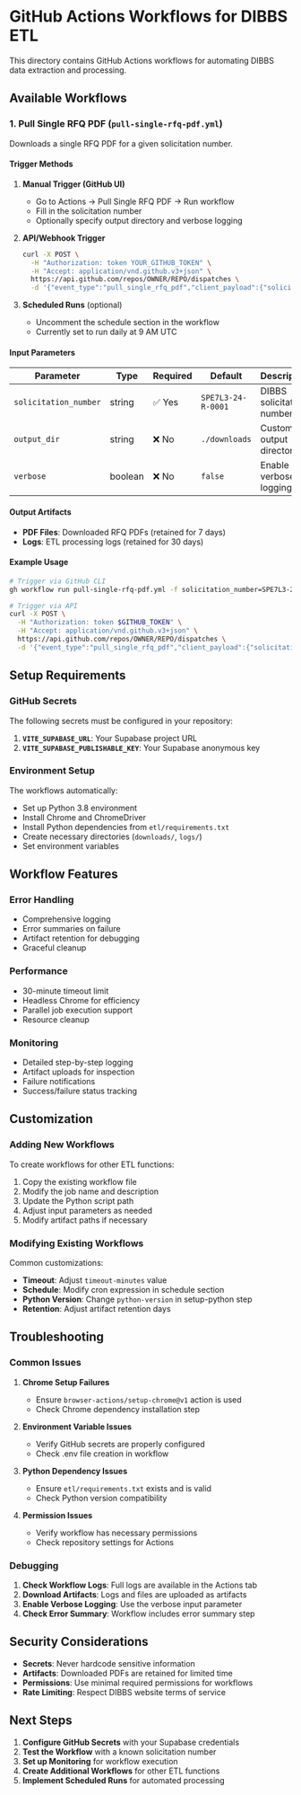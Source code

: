 # GitHub Actions Workflows for DIBBS ETL

This directory contains GitHub Actions workflows for automating DIBBS data extraction and processing.

## Available Workflows

### 1. Pull Single RFQ PDF (`pull-single-rfq-pdf.yml`)

Downloads a single RFQ PDF for a given solicitation number.

#### Trigger Methods

1. **Manual Trigger (GitHub UI)**
   - Go to Actions → Pull Single RFQ PDF → Run workflow
   - Fill in the solicitation number
   - Optionally specify output directory and verbose logging

2. **API/Webhook Trigger**
   ```bash
   curl -X POST \
     -H "Authorization: token YOUR_GITHUB_TOKEN" \
     -H "Accept: application/vnd.github.v3+json" \
     https://api.github.com/repos/OWNER/REPO/dispatches \
     -d '{"event_type":"pull_single_rfq_pdf","client_payload":{"solicitation_number":"SPE7L3-24-R-0001"}}'
   ```

3. **Scheduled Runs** (optional)
   - Uncomment the schedule section in the workflow
   - Currently set to run daily at 9 AM UTC

#### Input Parameters

| Parameter | Type | Required | Default | Description |
|-----------|------|----------|---------|-------------|
| `solicitation_number` | string | ✅ Yes | `SPE7L3-24-R-0001` | DIBBS solicitation number |
| `output_dir` | string | ❌ No | `./downloads` | Custom output directory |
| `verbose` | boolean | ❌ No | `false` | Enable verbose logging |

#### Output Artifacts

- **PDF Files**: Downloaded RFQ PDFs (retained for 7 days)
- **Logs**: ETL processing logs (retained for 30 days)

#### Example Usage

```bash
# Trigger via GitHub CLI
gh workflow run pull-single-rfq-pdf.yml -f solicitation_number=SPE7L3-24-R-0001

# Trigger via API
curl -X POST \
  -H "Authorization: token $GITHUB_TOKEN" \
  -H "Accept: application/vnd.github.v3+json" \
  https://api.github.com/repos/OWNER/REPO/dispatches \
  -d '{"event_type":"pull_single_rfq_pdf","client_payload":{"solicitation_number":"SPE7L3-24-R-0001"}}'
```

## Setup Requirements

### GitHub Secrets

The following secrets must be configured in your repository:

1. **`VITE_SUPABASE_URL`**: Your Supabase project URL
2. **`VITE_SUPABASE_PUBLISHABLE_KEY`**: Your Supabase anonymous key

### Environment Setup

The workflows automatically:
- Set up Python 3.8 environment
- Install Chrome and ChromeDriver
- Install Python dependencies from `etl/requirements.txt`
- Create necessary directories (`downloads/`, `logs/`)
- Set environment variables

## Workflow Features

### Error Handling
- Comprehensive logging
- Error summaries on failure
- Artifact retention for debugging
- Graceful cleanup

### Performance
- 30-minute timeout limit
- Headless Chrome for efficiency
- Parallel job execution support
- Resource cleanup

### Monitoring
- Detailed step-by-step logging
- Artifact uploads for inspection
- Failure notifications
- Success/failure status tracking

## Customization

### Adding New Workflows

To create workflows for other ETL functions:

1. Copy the existing workflow file
2. Modify the job name and description
3. Update the Python script path
4. Adjust input parameters as needed
5. Modify artifact paths if necessary

### Modifying Existing Workflows

Common customizations:
- **Timeout**: Adjust `timeout-minutes` value
- **Schedule**: Modify cron expression in schedule section
- **Python Version**: Change `python-version` in setup-python step
- **Retention**: Adjust artifact retention days

## Troubleshooting

### Common Issues

1. **Chrome Setup Failures**
   - Ensure `browser-actions/setup-chrome@v1` action is used
   - Check Chrome dependency installation step

2. **Environment Variable Issues**
   - Verify GitHub secrets are properly configured
   - Check .env file creation in workflow

3. **Python Dependency Issues**
   - Ensure `etl/requirements.txt` exists and is valid
   - Check Python version compatibility

4. **Permission Issues**
   - Verify workflow has necessary permissions
   - Check repository settings for Actions

### Debugging

1. **Check Workflow Logs**: Full logs are available in the Actions tab
2. **Download Artifacts**: Logs and files are uploaded as artifacts
3. **Enable Verbose Logging**: Use the verbose input parameter
4. **Check Error Summary**: Workflow includes error summary step

## Security Considerations

- **Secrets**: Never hardcode sensitive information
- **Artifacts**: Downloaded PDFs are retained for limited time
- **Permissions**: Use minimal required permissions for workflows
- **Rate Limiting**: Respect DIBBS website terms of service

## Next Steps

1. **Configure GitHub Secrets** with your Supabase credentials
2. **Test the Workflow** with a known solicitation number
3. **Set up Monitoring** for workflow execution
4. **Create Additional Workflows** for other ETL functions
5. **Implement Scheduled Runs** for automated processing

